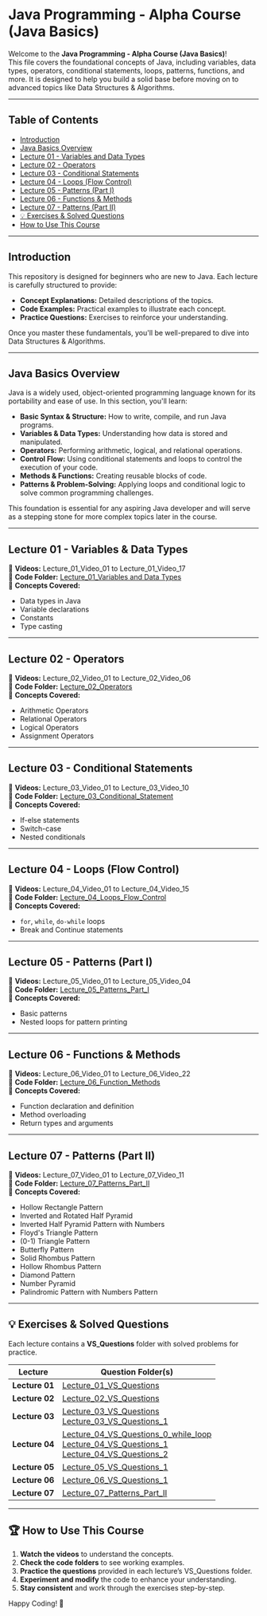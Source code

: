 <!-- IN JAVA, IF YOU WANT TO RUN CODE IN THE TERMINAL YOU HAVE TO ENTER THE FOLDER WHERE YOU PUT THE CODE.
AND THEN IF YOU WANT TO GO BACK TO ONE FOLDER OR PARENT FOLDER YOU HAVE TO WRITE "cd.." in the terminal. -->

<!-- IF YOU WANT TO GO TO THE HOME DIRECTORY SIMPLY WRITE "cd ~" AND IF YOU WANT TO GO TO THE LAST FOLDER YOU WERE IN YOU HAVE TO WRITE "cd -" -->

# Java Programming - Alpha Course (Java Basics)

Welcome to the **Java Programming - Alpha Course (Java Basics)**!  
This file covers the foundational concepts of Java, including variables, data types, operators, conditional statements, loops, patterns, functions, and more. It is designed to help you build a solid base before moving on to advanced topics like Data Structures & Algorithms.

---

## Table of Contents

- [Introduction](#introduction)
- [Java Basics Overview](#java-basics-overview)
- [Lecture 01 - Variables and Data Types](#lecture-01---variables--data-types)
- [Lecture 02 - Operators](#lecture-02---operators)
- [Lecture 03 - Conditional Statements](#lecture-03---conditional-statements)
- [Lecture 04 - Loops (Flow Control)](#lecture-04---loops-flow-control)
- [Lecture 05 - Patterns (Part I)](#lecture-05---patterns-part-i)
- [Lecture 06 - Functions & Methods](#lecture-06---functions--methods)
- [Lecture 07 - Patterns (Part II)](#lecture-07---patterns-part-ii)
- [💡 Exercises & Solved Questions](#-exercises--solved-questions)
- [How to Use This Course](#-how-to-use-this-course)

---

## Introduction

This repository is designed for beginners who are new to Java. Each lecture is carefully structured to provide:

- **Concept Explanations:** Detailed descriptions of the topics.
- **Code Examples:** Practical examples to illustrate each concept.
- **Practice Questions:** Exercises to reinforce your understanding.

Once you master these fundamentals, you'll be well-prepared to dive into Data Structures & Algorithms.

---

## Java Basics Overview

Java is a widely used, object-oriented programming language known for its portability and ease of use. In this section, you'll learn:

- **Basic Syntax & Structure:** How to write, compile, and run Java programs.
- **Variables & Data Types:** Understanding how data is stored and manipulated.
- **Operators:** Performing arithmetic, logical, and relational operations.
- **Control Flow:** Using conditional statements and loops to control the execution of your code.
- **Methods & Functions:** Creating reusable blocks of code.
- **Patterns & Problem-Solving:** Applying loops and conditional logic to solve common programming challenges.

This foundation is essential for any aspiring Java developer and will serve as a stepping stone for more complex topics later in the course.

---

## Lecture 01 - Variables & Data Types
📌 **Videos:** Lecture_01_Video_01 to Lecture_01_Video_17  
📌 **Code Folder:** [Lecture_01_Variables and Data Types](https://github.com/prashantsaini1525/Alpha-Course-/tree/main/A.%20Java%20Basics/Lecture_01_Variables_and_DataTypes)  
📌 **Concepts Covered:**
- Data types in Java
- Variable declarations
- Constants
- Type casting

---

## Lecture 02 - Operators
📌 **Videos:** Lecture_02_Video_01 to Lecture_02_Video_06  
📌 **Code Folder:** [Lecture_02_Operators](https://github.com/prashantsaini1525/Alpha-Course-/tree/main/A.%20Java%20Basics/Lecture_02_Operators)  
📌 **Concepts Covered:**
- Arithmetic Operators
- Relational Operators
- Logical Operators
- Assignment Operators

---

## Lecture 03 - Conditional Statements
📌 **Videos:** Lecture_03_Video_01 to Lecture_03_Video_10  
📌 **Code Folder:** [Lecture_03_Conditional_Statement](https://github.com/prashantsaini1525/Alpha-Course-/tree/main/A.%20Java%20Basics/Lecture_03_Conditional_Statement)  
📌 **Concepts Covered:**
- If-else statements
- Switch-case
- Nested conditionals

---

## Lecture 04 - Loops (Flow Control)
📌 **Videos:** Lecture_04_Video_01 to Lecture_04_Video_15  
📌 **Code Folder:** [Lecture_04_Loops_Flow_Control](https://github.com/prashantsaini1525/Alpha-Course-/tree/main/A.%20Java%20Basics/Lecture_04_Loops_Flow_Control)  
📌 **Concepts Covered:**
- `for`, `while`, `do-while` loops
- Break and Continue statements

---

## Lecture 05 - Patterns (Part I)
📌 **Videos:** Lecture_05_Video_01 to Lecture_05_Video_04  
📌 **Code Folder:** [Lecture_05_Patterns_Part_I](https://github.com/prashantsaini1525/Alpha-Course-/tree/main/A.%20Java%20Basics/Lecture_05_Patterns_Part_I)  
📌 **Concepts Covered:**
- Basic patterns
- Nested loops for pattern printing

---

## Lecture 06 - Functions & Methods
📌 **Videos:** Lecture_06_Video_01 to Lecture_06_Video_22  
📌 **Code Folder:** [Lecture_06_Function_Methods](https://github.com/prashantsaini1525/Alpha-Course-/tree/main/A.%20Java%20Basics/Lecture_06_Function_Methods)  
📌 **Concepts Covered:**
- Function declaration and definition
- Method overloading
- Return types and arguments

---

## Lecture 07 - Patterns (Part II)
📌 **Videos:** Lecture_07_Video_01 to Lecture_07_Video_11  
📌 **Code Folder:** [Lecture_07_Patterns_Part_II](https://github.com/prashantsaini1525/Alpha-Course-2025/tree/main/A.%20Java%20Basics/Lecture_07_Patterns_Part_II)  
📌 **Concepts Covered:**
- Hollow Rectangle Pattern
- Inverted and Rotated Half Pyramid
- Inverted Half Pyramid Pattern with Numbers
- Floyd's Triangle Pattern
- (0-1) Triangle Pattern
- Butterfly Pattern
- Solid Rhombus Pattern
- Hollow Rhombus Pattern
- Diamond Pattern
- Number Pyramid
- Palindromic Pattern with Numbers Pattern

---

## 💡 Exercises & Solved Questions

Each lecture contains a **VS_Questions** folder with solved problems for practice.

| **Lecture**   | **Question Folder(s)** |
|--------------|----------------------|
| **Lecture 01** | [Lecture_01_VS_Questions](https://github.com/prashantsaini1525/Alpha-Course-/tree/main/A.%20Java%20Basics/Lecture_01_Variables_and_DataTypes) |
| **Lecture 02** | [Lecture_02_VS_Questions](https://github.com/prashantsaini1525/Alpha-Course-/tree/main/A.%20Java%20Basics/Lecture_02_Operators/Lecture_02_VS_Questions) |
| **Lecture 03** | [Lecture_03_VS_Questions](https://github.com/prashantsaini1525/Alpha-Course-/tree/main/A.%20Java%20Basics/Lecture_03_Conditional_Statement/Lecture_03_VS_Questions) <br> [Lecture_03_VS_Questions_1](https://github.com/prashantsaini1525/Alpha-Course-/tree/main/A.%20Java%20Basics/Lecture_03_Conditional_Statement/Lecture_03_VS_Questions1) |
| **Lecture 04** | [Lecture_04_VS_Questions_0_while_loop](https://github.com/prashantsaini1525/Alpha-Course-/tree/main/A.%20Java%20Basics/Lecture_04_Loops_Flow_Control/Lecture_04_VS_Questions_0_while_loop) <br> [Lecture_04_VS_Questions_1](https://github.com/prashantsaini1525/Alpha-Course-/tree/main/A.%20Java%20Basics/Lecture_04_Loops_Flow_Control/Lecture_04_VS_Questions_1) <br> [Lecture_04_VS_Questions_2](https://github.com/prashantsaini1525/Alpha-Course-/tree/main/A.%20Java%20Basics/Lecture_04_Loops_Flow_Control/Lecture_04_VS_Questions_2) |
| **Lecture 05** | [Lecture_05_VS_Questions_1](https://github.com/prashantsaini1525/Alpha-Course-/tree/main/A.%20Java%20Basics/Lecture_05_Patterns_Part_I/Lecture_05_VS_Questions_1) |
| **Lecture 06** | [Lecture_06_VS_Questions_1](https://github.com/prashantsaini1525/Alpha-Course-/tree/main/A.%20Java%20Basics/Lecture_06_Function_Methods/Lecture_06_VS_Questions_1) |
| **Lecture 07** | [Lecture_07_Patterns_Part_II](https://github.com/prashantsaini1525/Alpha-Course-2025/tree/main/A.%20Java%20Basics/Lecture_07_Patterns_Part_II) |

---

## 🏆 How to Use This Course

1. **Watch the videos** to understand the concepts.
2. **Check the code folders** to see working examples.
3. **Practice the questions** provided in each lecture’s VS_Questions folder.
4. **Experiment and modify** the code to enhance your understanding.
5. **Stay consistent** and work through the exercises step-by-step.

Happy Coding! 🚀
